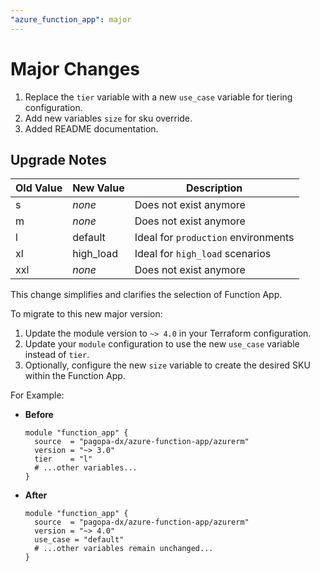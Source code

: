 ```yaml
---
"azure_function_app": major
---
```


# Major Changes

1. Replace the `tier` variable with a new `use_case` variable for tiering configuration.
2. Add new variables `size` for sku override.
3. Added README documentation.

## Upgrade Notes

| Old Value | New Value        | Description                         |
| --------- | ---------------- | ----------------------------------- |
| s         | _none_           | Does not exist anymore              |
| m         | _none_           | Does not exist anymore              |
| l         | default          | Ideal for `production` environments |
| xl        | high_load        | Ideal for `high_load` scenarios     |
| xxl       | _none_           | Does not exist anymore              |

This change simplifies and clarifies the selection of Function App.

To migrate to this new major version:

1. Update the module version to `~> 4.0` in your Terraform configuration.
2. Update your `module` configuration to use the new `use_case` variable instead of `tier`.
3. Optionally, configure the new `size` variable to create the desired SKU within the Function App.

For Example:

- **Before**

  ```hcl
  module "function_app" {
    source  = "pagopa-dx/azure-function-app/azurerm"
    version = "~> 3.0"
    tier    = "l"
    # ...other variables...
  }
  ```

- **After**

  ```hcl
  module "function_app" {
    source  = "pagopa-dx/azure-function-app/azurerm"
    version = "~> 4.0"
    use_case = "default"
    # ...other variables remain unchanged...
  }
  ```
